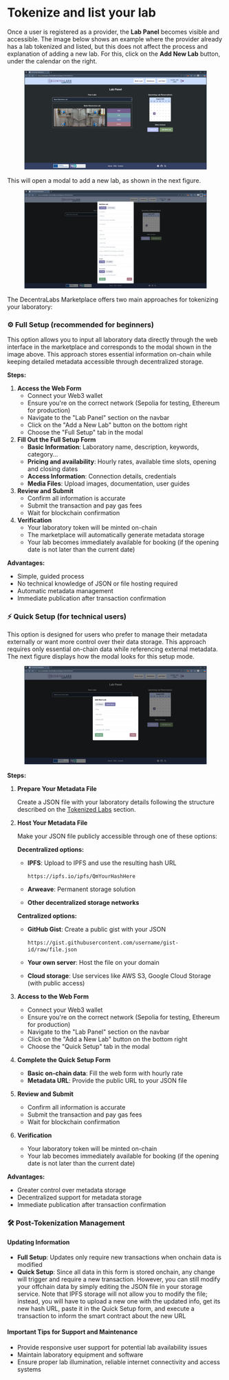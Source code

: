 # Tokenize and list your lab

Once a user is registered as a provider, the **Lab Panel** becomes visible and accessible. The image below shows an example where the provider already has a lab tokenized and listed, but this does not affect the process and explanation of adding a new lab. For this, click on the **Add New Lab** button, under the calendar on the right.

<figure><img src="../.gitbook/assets/image (1).png" alt=""><figcaption></figcaption></figure>

This will open a modal to add a new lab, as shown in the next figure.

<figure><img src="../.gitbook/assets/image (2).png" alt=""><figcaption></figcaption></figure>

The DecentraLabs Marketplace offers two main approaches for tokenizing your laboratory:

### ⚙️ Full Setup (recommended for beginners)

This option allows you to input all laboratory data directly through the web interface in the marketplace and corresponds to the modal shown in the image above. This approach stores essential information on-chain while keeping detailed metadata accessible through decentralized storage.

**Steps:**

1. **Access the Web Form**
   * Connect your Web3 wallet
   * Ensure you're on the correct network (Sepolia for testing, Ethereum for production)
   * Navigate to the "Lab Panel" section on the navbar
   * Click on the "Add a New Lab" button on the bottom right
   * Choose the "Full Setup" tab in the modal
2. **Fill Out the Full Setup Form**
   * **Basic Information**: Laboratory name, description, keywords, category...
   * **Pricing and availability**: Hourly rates, available time slots, opening and closing dates
   * **Access Information**: Connection details, credentials
   * **Media Files**: Upload images, documentation, user guides
3. **Review and Submit**
   * Confirm all information is accurate
   * Submit the transaction and pay gas fees
   * Wait for blockchain confirmation
4. **Verification**
   * Your laboratory token will be minted on-chain
   * The marketplace will automatically generate metadata storage
   * Your lab becomes immediately available for booking (if the opening date is not later than the current date)

**Advantages:**

* Simple, guided process
* No technical knowledge of JSON or file hosting required
* Automatic metadata management
* Immediate publication after transaction confirmation

### ⚡ Quick Setup (for technical users)

This option is designed for users who prefer to manage their metadata externally or want more control over their data storage. This approach requires only essential on-chain data while referencing external metadata. The next figure displays how the modal looks for this setup mode.

<figure><img src="../.gitbook/assets/image (3).png" alt=""><figcaption></figcaption></figure>

**Steps:**

1.  **Prepare Your Metadata File**

    Create a JSON file with your laboratory details following the structure described on the [Tokenized Labs](https://app.gitbook.com/o/JuYQps1HQOxaULtfsWTC/s/PE433sWl3ju7auqqYpTP/) section.
2.  **Host Your Metadata File**

    Make your JSON file publicly accessible through one of these options:

    **Decentralized options:**

    *   **IPFS**: Upload to IPFS and use the resulting hash URL

        ```
        https://ipfs.io/ipfs/QmYourHashHere
        ```
    * **Arweave**: Permanent storage solution
    * **Other decentralized storage networks**

    **Centralized options:**

    *   **GitHub Gist**: Create a public gist with your JSON

        ```
        https://gist.githubusercontent.com/username/gist-id/raw/file.json
        ```
    * **Your own server**: Host the file on your domain
    * **Cloud storage**: Use services like AWS S3, Google Cloud Storage (with public access)
3. **Access to the Web Form**
   * Connect your Web3 wallet
   * Ensure you're on the correct network (Sepolia for testing, Ethereum for production)
   * Navigate to the "Lab Panel" section on the navbar
   * Click on the "Add a New Lab" button on the bottom right
   * Choose the "Quick Setup" tab in the modal
4. **Complete the Quick Setup Form**
   * **Basic on-chain data**: Fill the web form with hourly rate
   * **Metadata URL**: Provide the public URL to your JSON file
5. **Review and Submit**
   * Confirm all information is accurate
   * Submit the transaction and pay gas fees
   * Wait for blockchain confirmation
6. **Verification**
   * Your laboratory token will be minted on-chain
   * Your lab becomes immediately available for booking (if the opening date is not later than the current date)

**Advantages:**

* Greater control over metadata storage
* Decentralized support for metadata storage
* Immediate publication after transaction confirmation

### 🛠️ Post-Tokenization Management

#### Updating Information

* **Full Setup**: Updates only require new transactions when onchain data is modified
* **Quick Setup**: Since all data in this form is stored onchain, any change will trigger and require a new transaction. However, you can still modify your offchain data by simply editing the JSON file in your storage service. Note that IPFS storage will not allow you to modify the file; instead, you will have to upload a new one with the updated info, get its new hash URL, paste it in the Quick Setup form, and execute a transaction to inform the smart contract about the new URL

#### Important Tips for Support and Maintenance

* Provide responsive user support for potential lab availability issues
* Maintain laboratory equipment and software
* Ensure proper lab illumination, reliable internet connectivity and access systems
